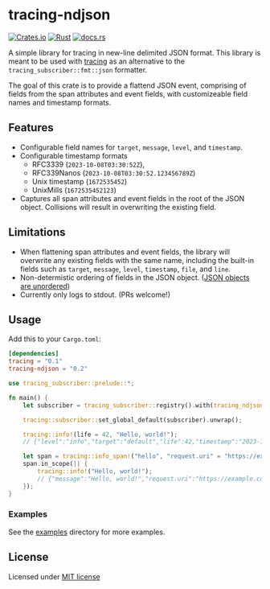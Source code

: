 # tracing-ndjson

[![Crates.io](https://img.shields.io/crates/v/tracing-ndjson)](https://crates.io/crates/tracing-ndjson)
[![Rust](https://github.com/cmackenzie1/tracing-ndjson/actions/workflows/rust.yml/badge.svg)](https://github.com/cmackenzie1/tracing-ndjson/actions/workflows/rust.yml)
[![docs.rs](https://img.shields.io/docsrs/tracing-ndjson)](https://docs.rs/tracing-ndjson/latest/tracing_ndjson)

A simple library for tracing in new-line delimited JSON format. This library is meant to be used with [tracing](https://github.com/tokio-rs/tracing) as an alternative to the `tracing_subscriber::fmt::json` formatter.

The goal of this crate is to provide a flattend JSON event, comprising of fields from the span attributes and event fields, with customizeable field names and timestamp formats.

## Features

- Configurable field names for `target`, `message`, `level`, and `timestamp`.
- Configurable timestamp formats
  - RFC3339 (`2023-10-08T03:30:52Z`),
  - RFC339Nanos (`2023-10-08T03:30:52.123456789Z`)
  - Unix timestamp (`1672535452`)
  - UnixMills (`1672535452123`)
- Captures all span attributes and event fields in the root of the JSON object. Collisions will result in overwriting the existing field.

## Limitations

- When flattening span attributes and event fields, the library will overwrite any existing fields with the same name, including the built-in fields such as `target`, `message`, `level`, `timestamp`, `file`, and `line`.
- Non-determistic ordering of fields in the JSON object. ([JSON objects are unordered](https://www.json.org/json-en.html))
- Currently only logs to stdout. (PRs welcome!)

## Usage

Add this to your `Cargo.toml`:

```toml
[dependencies]
tracing = "0.1"
tracing-ndjson = "0.2"
```

```rust
use tracing_subscriber::prelude::*;

fn main() {
    let subscriber = tracing_subscriber::registry().with(tracing_ndjson::layer());

    tracing::subscriber::set_global_default(subscriber).unwrap();

    tracing::info!(life = 42, "Hello, world!");
    // {"level":"info","target":"default","life":42,"timestamp":"2023-10-20T21:17:49Z","message":"Hello, world!"}

    let span = tracing::info_span!("hello", "request.uri" = "https://example.com");
    span.in_scope(|| {
        tracing::info!("Hello, world!");
        // {"message":"Hello, world!","request.uri":"https://example.com","level":"info","target":"default","timestamp":"2023-10-20T21:17:49Z"}
    });
}
```

### Examples

See the [examples](./examples) directory for more examples.

## License

Licensed under [MIT license](./LICENSE)
